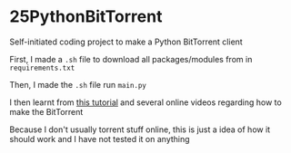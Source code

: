 # 25PythonBitTorrent
Self-initiated coding project to make a Python BitTorrent client

First, I made a `.sh` file to download all packages/modules from in `requirements.txt`

Then, I made the `.sh` file run `main.py`

I then learnt from [this tutorial](https://markuseliasson.se/article/bittorrent-in-python/) and several online videos regarding how to make the BitTorrent

Because I don't usually torrent stuff online, this is just a idea of how it should work and I have not tested it on anything
